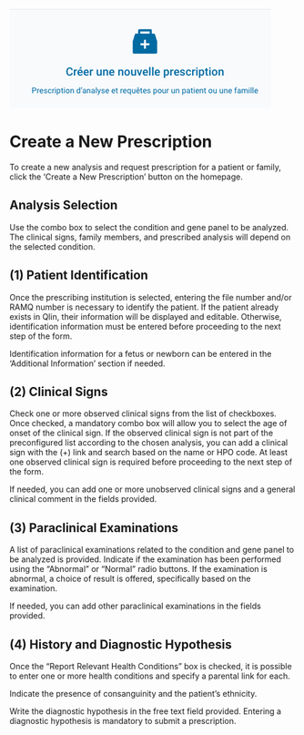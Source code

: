 
![Créer une nouvelle prescription](create_prescription_dashboard_button.png 'Créer une nouvelle prescription')


# Create a New Prescription

To create a new analysis and request prescription for a patient or family, click the ‘Create a New Prescription’ button on the homepage.

## Analysis Selection

Use the combo box to select the condition and gene panel to be analyzed. The clinical signs, family members, and prescribed analysis will depend on the selected condition.

## (1) Patient Identification

Once the prescribing institution is selected, entering the file number and/or RAMQ number is necessary to identify the patient. If the patient already exists in Qlin, their information will be displayed and editable. Otherwise, identification information must be entered before proceeding to the next step of the form.

Identification information for a fetus or newborn can be entered in the ‘Additional Information’ section if needed.

## (2) Clinical Signs

Check one or more observed clinical signs from the list of checkboxes. Once checked, a mandatory combo box will allow you to select the age of onset of the clinical sign. If the observed clinical sign is not part of the preconfigured list according to the chosen analysis, you can add a clinical sign with the (+) link and search based on the name or HPO code. At least one observed clinical sign is required before proceeding to the next step of the form.

If needed, you can add one or more unobserved clinical signs and a general clinical comment in the fields provided.

## (3) Paraclinical Examinations

A list of paraclinical examinations related to the condition and gene panel to be analyzed is provided. Indicate if the examination has been performed using the “Abnormal” or “Normal” radio buttons. If the examination is abnormal, a choice of result is offered, specifically based on the examination.

If needed, you can add other paraclinical examinations in the fields provided.

## (4) History and Diagnostic Hypothesis

Once the “Report Relevant Health Conditions” box is checked, it is possible to enter one or more health conditions and specify a parental link for each.

Indicate the presence of consanguinity and the patient’s ethnicity.

Write the diagnostic hypothesis in the free text field provided. Entering a diagnostic hypothesis is mandatory to submit a prescription.
